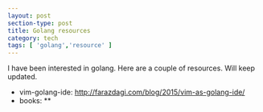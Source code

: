```yaml
---
layout: post
section-type: post
title: Golang resources
category: tech
tags: [ 'golang','resource' ]
---
```


I have been interested in golang. Here are a couple of resources. Will keep updated.

* vim-golang-ide: http://farazdagi.com/blog/2015/vim-as-golang-ide/
* books:
**
